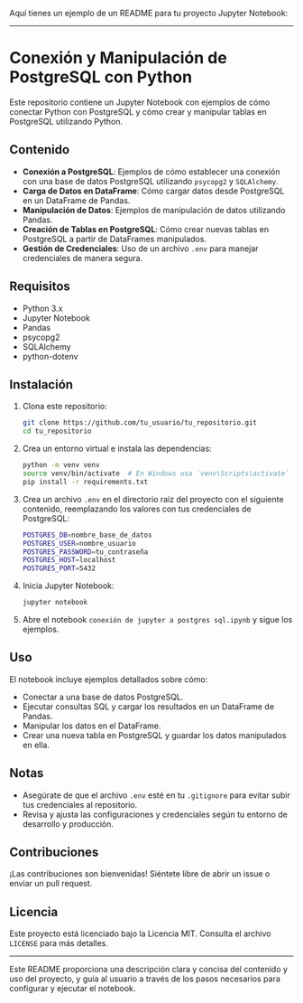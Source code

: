 Aquí tienes un ejemplo de un README para tu proyecto Jupyter Notebook:

---

# Conexión y Manipulación de PostgreSQL con Python

Este repositorio contiene un Jupyter Notebook con ejemplos de cómo conectar Python con PostgreSQL y cómo crear y manipular tablas en PostgreSQL utilizando Python.

## Contenido

- **Conexión a PostgreSQL**: Ejemplos de cómo establecer una conexión con una base de datos PostgreSQL utilizando `psycopg2` y `SQLAlchemy`.
- **Carga de Datos en DataFrame**: Cómo cargar datos desde PostgreSQL en un DataFrame de Pandas.
- **Manipulación de Datos**: Ejemplos de manipulación de datos utilizando Pandas.
- **Creación de Tablas en PostgreSQL**: Cómo crear nuevas tablas en PostgreSQL a partir de DataFrames manipulados.
- **Gestión de Credenciales**: Uso de un archivo `.env` para manejar credenciales de manera segura.

## Requisitos

- Python 3.x
- Jupyter Notebook
- Pandas
- psycopg2
- SQLAlchemy
- python-dotenv

## Instalación

1. Clona este repositorio:

   ```bash
   git clone https://github.com/tu_usuario/tu_repositorio.git
   cd tu_repositorio
   ```

2. Crea un entorno virtual e instala las dependencias:

   ```bash
   python -m venv venv
   source venv/bin/activate  # En Windows usa `venv\Scripts\activate`
   pip install -r requirements.txt
   ```

3. Crea un archivo `.env` en el directorio raíz del proyecto con el siguiente contenido, reemplazando los valores con tus credenciales de PostgreSQL:

   ```bash
   POSTGRES_DB=nombre_base_de_datos
   POSTGRES_USER=nombre_usuario
   POSTGRES_PASSWORD=tu_contraseña
   POSTGRES_HOST=localhost
   POSTGRES_PORT=5432
   ```

4. Inicia Jupyter Notebook:

   ```bash
   jupyter notebook
   ```

5. Abre el notebook `conexión de jupyter a postgres sql.ipynb` y sigue los ejemplos.

## Uso

El notebook incluye ejemplos detallados sobre cómo:

- Conectar a una base de datos PostgreSQL.
- Ejecutar consultas SQL y cargar los resultados en un DataFrame de Pandas.
- Manipular los datos en el DataFrame.
- Crear una nueva tabla en PostgreSQL y guardar los datos manipulados en ella.

## Notas

- Asegúrate de que el archivo `.env` esté en tu `.gitignore` para evitar subir tus credenciales al repositorio.
- Revisa y ajusta las configuraciones y credenciales según tu entorno de desarrollo y producción.

## Contribuciones

¡Las contribuciones son bienvenidas! Siéntete libre de abrir un issue o enviar un pull request.

## Licencia

Este proyecto está licenciado bajo la Licencia MIT. Consulta el archivo `LICENSE` para más detalles.

---

Este README proporciona una descripción clara y concisa del contenido y uso del proyecto, y guía al usuario a través de los pasos necesarios para configurar y ejecutar el notebook.
